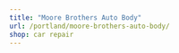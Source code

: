 ```yaml
---
title: "Moore Brothers Auto Body"
url: /portland/moore-brothers-auto-body/
shop: car repair
---
```

